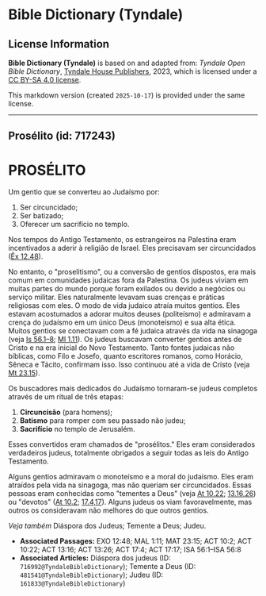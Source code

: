 # Bible Dictionary (Tyndale)

## License Information

**Bible Dictionary (Tyndale)** is based on and adapted from: _Tyndale Open Bible Dictionary_, [Tyndale House Publishers](https://tyndaleopenresources.com/), 2023, which is licensed under a [CC BY-SA 4.0 license](https://creativecommons.org/licenses/by-sa/4.0/legalcode.en).

This markdown version (created `2025-10-17`) is provided under the same license.



--------------------------------

## Prosélito (id: 717243)

PROSÉLITO
=========

Um gentio que se converteu ao Judaísmo por:

1. Ser circuncidado;
2. Ser batizado;
3. Oferecer um sacrifício no templo.

Nos tempos do Antigo Testamento, os estrangeiros na Palestina eram incentivados a aderir à religião de Israel. Eles precisavam ser circuncidados ([Êx 12\.48](https://ref.ly/Exod12:48)).

No entanto, o "proselitismo", ou a conversão de gentios dispostos, era mais comum em comunidades judaicas fora da Palestina. Os judeus viviam em muitas partes do mundo porque foram exilados ou devido a negócios ou serviço militar. Eles naturalmente levavam suas crenças e práticas religiosas com eles. O modo de vida judaico atraía muitos gentios. Eles estavam acostumados a adorar muitos deuses (politeísmo) e admiravam a crença do judaísmo em um único Deus (monoteísmo) e sua alta ética. Muitos gentios se conectavam com a fé judaica através da vida na sinagoga (veja [Is 56\.1–8](https://ref.ly/Isa56:1-Isa56:8); [Ml 1\.11](https://ref.ly/Mal1:11)). Os judeus buscavam converter gentios antes de Cristo e na era inicial do Novo Testamento. Tanto fontes judaicas não bíblicas, como Filo e Josefo, quanto escritores romanos, como Horácio, Sêneca e Tácito, confirmam isso. Isso continuou até a vida de Cristo (veja [Mt 23\.15](https://ref.ly/Matt23:15)).

Os buscadores mais dedicados do Judaísmo tornaram\-se judeus completos através de um ritual de três etapas:

1. **Circuncisão** (para homens);
2. **Batismo** para romper com seu passado não judeu;
3. **Sacrifício** no templo de Jerusalém.

Esses convertidos eram chamados de "prosélitos." Eles eram considerados verdadeiros judeus, totalmente obrigados a seguir todas as leis do Antigo Testamento.

Alguns gentios admiravam o monoteísmo e a moral do judaísmo. Eles eram atraídos pela vida na sinagoga, mas não queriam ser circuncidados. Essas pessoas eram conhecidas como "tementes a Deus" (veja [At 10\.22](https://ref.ly/Acts10:22); [13\.16,26](https://ref.ly/Acts13:16)) ou "devotos" ([At 10\.2](https://ref.ly/Acts10:2); [17\.4,17](https://ref.ly/Acts17:4)). Alguns judeus os viam favoravelmente, mas outros os consideravam não melhores do que outros gentios.

*Veja também* Diáspora dos Judeus; Temente a Deus; Judeu.

* **Associated Passages:** EXO 12:48; MAL 1:11; MAT 23:15; ACT 10:2; ACT 10:22; ACT 13:16; ACT 13:26; ACT 17:4; ACT 17:17; ISA 56:1–ISA 56:8
* **Associated Articles:** Diáspora dos judeus (ID: `716992@TyndaleBibleDictionary`); Temente a Deus (ID: `481541@TyndaleBibleDictionary`); Judeu (ID: `161833@TyndaleBibleDictionary`)

